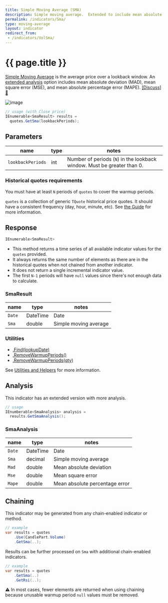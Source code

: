 ```yaml
---
title: Simple Moving Average (SMA)
description: Simple moving average.  Extended to include mean absolute deviation, mean square error, and mean absolute percentage error
permalink: /indicators/Sma/
type: moving-average
layout: indicator
redirect_from:
 - /indicators/VolSma/
---
```


# {{ page.title }}

[Simple Moving Average](https://en.wikipedia.org/wiki/Moving_average#Simple_moving_average) is the average price over a lookback window.  An [extended analysis](#extended-analysis) option includes mean absolute deviation (MAD), mean square error (MSE), and mean absolute percentage error (MAPE).
[[Discuss] :speech_balloon:]({{site.github.repository_url}}/discussions/240 "Community discussion about this indicator")

![image]({{site.baseurl}}/assets/charts/Sma.png)

```csharp
// usage (with Close price)
IEnumerable<SmaResult> results =
  quotes.GetSma(lookbackPeriods);
```

## Parameters

| name | type | notes
| -- |-- |--
| `lookbackPeriods` | int | Number of periods (`N`) in the lookback window.  Must be greater than 0.

### Historical quotes requirements

You must have at least `N` periods of `quotes` to cover the warmup periods.

`quotes` is a collection of generic `TQuote` historical price quotes.  It should have a consistent frequency (day, hour, minute, etc).  See [the Guide]({{site.baseurl}}/guide/#historical-quotes) for more information.

## Response

```csharp
IEnumerable<SmaResult>
```

- This method returns a time series of all available indicator values for the `quotes` provided.
- It always returns the same number of elements as there are in the historical quotes when not chained from another indicator.
- It does not return a single incremental indicator value.
- The first `N-1` periods will have `null` values since there's not enough data to calculate.

### SmaResult

| name | type | notes
| -- |-- |--
| `Date` | DateTime | Date
| `Sma` | double | Simple moving average

### Utilities

- [.Find(lookupDate)]({{site.baseurl}}/utilities#find-indicator-result-by-date)
- [.RemoveWarmupPeriods()]({{site.baseurl}}/utilities#remove-warmup-periods)
- [.RemoveWarmupPeriods(qty)]({{site.baseurl}}/utilities#remove-warmup-periods)

See [Utilities and Helpers]({{site.baseurl}}/utilities#utilities-for-indicator-results) for more information.

## Analysis

This indicator has an extended version with more analysis.

```csharp
// usage
IEnumberable<SmaAnalysis> analysis =
  results.GetSmaAnalysis();
```

### SmaAnalysis

| name | type | notes
| -- |-- |--
| `Date` | DateTime | Date
| `Sma` | decimal | Simple moving average
| `Mad` | double | Mean absolute deviation
| `Mse` | double | Mean square error
| `Mape` | double | Mean absolute percentage error

## Chaining

This indicator may be generated from any chain-enabled indicator or method.

```csharp
// example
var results = quotes
    .Use(CandlePart.Volume)
    .GetSma(..);
```

Results can be further processed on `Sma` with additional chain-enabled indicators.

```csharp
// example
var results = quotes
    .GetSma(..)
    .GetRsi(..);
```

:warning: In most cases, fewer elements are returned when using chaining because unusable warmup period `null` values must be removed.
